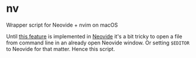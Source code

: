 # nv
Wrapper script for Neovide + nvim on macOS

Until [this feature]( https://github.com/neovide/neovide/issues/1586) is implemented in [Neovide](https://github.com/neovide/) it's a bit tricky to open a file from command line in an already open Neovide window. Or setting `$EDITOR` to Neovide for that matter. Hence this script.
